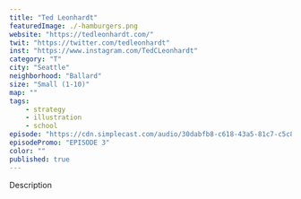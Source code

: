 ```yaml
---
title: "Ted Leonhardt"
featuredImage: ./-hamburgers.png
website: "https://tedleonhardt.com/"
twit: "https://twitter.com/tedleonhardt"
inst: "https://www.instagram.com/TedCLeonhardt"
category: "T"
city: "Seattle"
neighborhood: "Ballard"
size: "Small (1-10)"
map: ""
tags:
    - strategy
    - illustration
    - school
episode: "https://cdn.simplecast.com/audio/30dabfb8-c618-43a5-81c7-c5c83750983a/episodes/cbc0fabd-0d1c-4bc1-887a-5786d2d4575e/audio/ede0f625-09dd-4fac-9ab3-58939dd0b806/default_tc.mp3"
episodePromo: "EPISODE 3"
color: ""
published: true
---
```


Description
